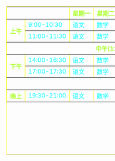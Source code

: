 <!DOCTYPE html>
<html lang="en">
<head>
    <meta charset="UTF-8">
    <title>Title</title>
    <script src="https://eqcn.ajz.miesnfu.com/wp-content/plugins/wp-3d-pony/live2dw/lib/L2Dwidget.min.js"></script>
    <script>
        L2Dwidget.init({
            "model": {
                //jsonpath控制显示那个小萝莉模型，下面这个就是我觉得最可爱的小萝莉模型，替换时后面名字也要替换掉
                jsonPath: "https://unpkg.com/live2d-widget-model-koharu@1.0.5/assets/koharu.model.json",
                "scale": 1
            },
            "display": {
                "position": "right", //看板娘的表现位置
                "width": 100,  //小萝莉的宽度
                "height": 200, //小萝莉的高度
                "hOffset": 400,
                "vOffset": -40
            },
            "mobile": {
                "show": true,
                "scale": 0.5
            },
            "react": {
                "opacityDefault": 0.7,
                "opacityOnHover": 0.2
            }
        });
    </script>
    <style type="text/css">
        body{
            background: url("../image/10.jpg") no-repeat 398px 150px;
            background-size: 900px 600px;
        }
       table{
           border-collapse: collapse;
           width: 800px;
           height: 400px;
           margin: 220px 0 0 440px;
           border-color: yellow;
        }
       td{
           color: aqua;
       }
        th{
            text-align: center;
            color: greenyellow;
        }
    </style>
</head>
<body>
<table border="1px">
    <tbody>
    <tr>
        <th colspan="2"></th>
        <th>星期一</th>
        <th>星期二</th>
        <th>星期三</th>
        <th>星期四</th>
        <th>星期五</th>
        <th>星期六</th>
        <th>星期日</th>
    </tr>
    <tr>
        <th rowspan="2">上午</th>
        <td>9:00-10:30</td>
        <td>语文</td>
        <td>数学</td>
        <td>历史</td>
        <td>化学</td>
        <td>英语</td>
        <td>地理</td>
        <td>政治</td>
    </tr>
    <tr>
        <td>11:00-11:30</td>
        <td>语文</td>
        <td>数学</td>
        <td>历史</td>
        <td>化学</td>
        <td>英语</td>
        <td>地理</td>
        <td>政治</td>
    </tr>
    <tr>
        <th colspan="9">中午(11:30-14:00)</th>
    </tr>
    <tr>
        <th rowspan="2">下午</th>
        <td>14:00-16:30</td>
        <td>语文</td>
        <td>数学</td>
        <td>历史</td>
        <td>化学</td>
        <td>英语</td>
        <td>地理</td>
        <td>政治</td>
    </tr>
    <tr>
        <td>17:00-17:30</td>
        <td>语文</td>
        <td>数学</td>
        <td>历史</td>
        <td>化学</td>
        <td>英语</td>
        <td>地理</td>
        <td>政治</td>
    </tr>
    <tr>
        <th colspan="9">休息</th>
    </tr>
    <tr>
        <th>晚上</th>
        <td>19:30-21:00</td>
        <td>语文</td>
        <td>数学</td>
        <td>历史</td>
        <td>化学</td>
        <td>英语</td>
        <td>地理</td>
        <td>政治</td>
    </tr>
    </tbody>
</table>
</body>
</html>
